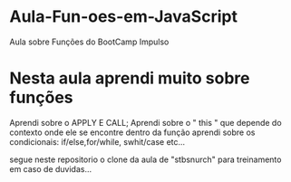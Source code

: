 # Aula-Fun-oes-em-JavaScript
Aula sobre Funções do BootCamp Impulso
# Nesta aula aprendi muito sobre funções 
Aprendi sobre o APPLY E CALL;
Aprendi sobre o " this " que depende do contexto onde ele se encontre dentro da função
aprendi sobre os condicionais: if/else,for/while, swhit/case etc...

segue neste repositorio o clone da aula de "stbsnurch" para treinamento em caso de duvidas...
